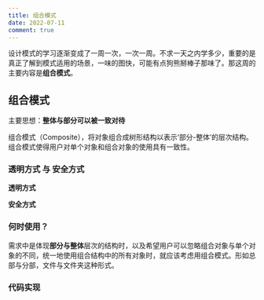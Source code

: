 ```yaml
---
title: 组合模式
date: 2022-07-11
comment: true
---
```


设计模式的学习逐渐变成了一周一次，一次一周。不求一天之内学多少，重要的是真正了解到模式适用的场景，一味的图快，可能有点狗熊掰棒子那味了。那这周的主要内容是**组合模式**。

<!--more-->

## 组合模式

主要思想：**整体与部分可以被一致对待**

组合模式（Composite），将对象组合成树形结构以表示‘部分-整体’的层次结构。组合模式使得用户对单个对象和组合对象的使用具有一致性。



### 透明方式 与 安全方式

**透明方式**



**安全方式**



### 何时使用？

需求中是体现**部分与整体**层次的结构时，以及希望用户可以忽略组合对象与单个对象的不同，统一地使用组合结构中的所有对象时，就应该考虑用组合模式。形如总部与分部，文件与文件夹这种形式。



### 代码实现

